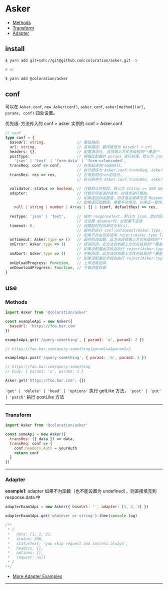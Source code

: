 # Asker

- [Methods](#Methods)
- [Transform](#Transform)
- [Adapter](#Adapter)


## install

``` bash
$ yarn add git+ssh://git@github.com:coloration/asker.git -S

# or 

$ yarn add @coloration/asker
```

## conf 

可以在 `Asker.conf`, `new Asker(conf)`, `asker.conf`, `asker[method](url, params, conf)` 四处设置。

优先级: 方法传入的 conf > asker 实例的 conf > Asker.conf

``` ts
// conf
type conf = {
  baseUrl: string,              // 基础路径，
  url: string,                  // 具体路径，最终路径为 baseUrl + url
  headers: {},                  // 配置请求头, 会依据上方优先级规则**覆盖**
  postType:                     // 根据此配置对 params 进行处理，默认为 json
    'json' | 'text' | 'form-data' | 'form-urlencoded',         
  transReq: conf => conf,       // 在发起请求req前执行，
                                // 执行顺序为 Asker.conf.transReq, asker.conf.transReq, [method](conf.transReq)
  transRes: res => res,         // 在得到相应res后执行，
                                // 执行顺序为 Asker.conf.transRes, asker.conf.transRes, [method](conf.transRes)

  validator: status => boolean, // 代替默认的校验，默认为 status >= 200 && status < 300        
  adapter:                      // 代替实际发送的请求，对请求进行模拟，
                                // 如果返回非函数值，则该值会被填充进 Response.data 中
                                // 如果返回函数值，需要手动填充，以保证一致性，第二个参数是默认的 Response 结构
    null | string | number | Array | {} | (conf, defaultRes) => res,              
                              
  resType: 'json' | 'text',     // 操作 responseText，默认为 json，即对其进行 JSON.parse 操作，
                                // 当设置 adapter时，此配置不生效
  timeout: 0,                   // 设置超时时间单位为秒(s)，
                                // 超时后执行 conf.onTimeout(Asker.type.TIMEOUT)
                                // 如果不存在则会调用 reject(Asker.type.TIMEOUT)
  onTimeout: Asker.type => ()   // 超时回调函数，此方法会依据上方优先级规则**覆盖**
  onError: Asker.type => ()     // 错误回调，此方法会依据上方优先级规则**覆盖**，
                                // 如果没配置此字段会执行 reject(Asker.type.ERROR)
  onAbort: Asker.type => ()     // 中断回调，此方法会依据上方优先级规则**覆盖**，
                                // 如果没配置此字段会执行 reject(Asker.type.ABORT)                                
  onUploadProgress: Function,   // 上传进度回调  
  onDownloadProgress: Function, // 下载进度回调
}

```


## use

<h3 id="Methods">Methods</h3>

``` js
import Asker from '@coloration/asker'

const exampleApi = new Asker({ 
  baseUrl: 'https://foo.bar.com' 
})

exampleApi.get('/query-something', { param1: 'a', param2: 2 })

// https://foo.bar.com/query-something?param1=a&param2=2

exampleApi.post('/query-something', { param1: 'a', param2: 2 })

// https://foo.bar.com/query-something
// body: { param1: 'a', param2: 2 }

Asker.get('https://foo.bar.com', {})
```

`'get' | 'delete' | 'head' | 'options'` 执行 getLike 方法，
`'post' | 'put' | 'patch'` 执行 postLike 方法

--- 


<h3 id="Transform">Transform</h3>

``` js
import Asker from '@coloration/asker'

const someApi = new Asker({
  transRes: ({ data }) => data,
  transReq: conf => {
    conf.headers.Auth = yourAuth
    return conf
  }
})

```

---

<h3 id="Adapter">Adapter</h3>

**example1**: adapter 如果不为函数（也不能设置为 undefined），则直接填充到 response.data 中

``` js
adapterExam1Api = new Asker({ baseUrl: '', adapter: [1, 2, 3] })

adapterExam1Api.get('whatever or string').then(console.log)

/**
 * { 
 *   data: [1, 2, 3], 
 *   status: 200, 
 *   statusText: 'you skip request and success always', 
 *   headers: {}, 
 *   options: {}, 
 *   request: null 
 * }
**/
```


- [More Adapter Examples](./EXAMPLE/Adapter)



---
